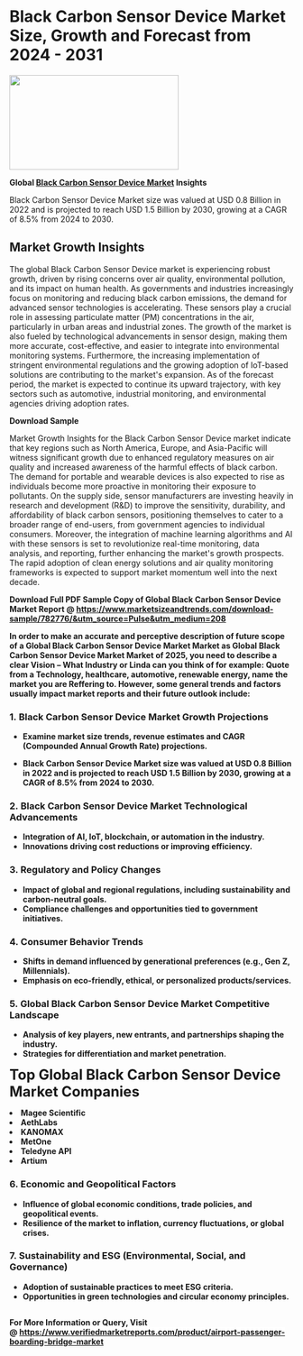 <H1>Black Carbon Sensor Device Market Size, Growth and Forecast from 2024 - 2031</H1><img class="aligncenter size-medium wp-image-584254" src="https://thirdeyenews.in/wp-content/uploads/2024/09/Global-Market-Research-300x168.jpeg" alt="" width="300" height="168" /><p><strong>Global&nbsp;<a href="https://www.marketsizeandtrends.com/download-sample/782776/&amp;utm_source=Pulse&amp;utm_medium=208">Black Carbon Sensor Device Market</a> Insights</strong></p><p>Black Carbon Sensor Device Market size was valued at USD 0.8 Billion in 2022 and is projected to reach USD 1.5 Billion by 2030, growing at a CAGR of 8.5% from 2024 to 2030.</p><p><h2>Market Growth Insights</h2> <p>The global Black Carbon Sensor Device market is experiencing robust growth, driven by rising concerns over air quality, environmental pollution, and its impact on human health. As governments and industries increasingly focus on monitoring and reducing black carbon emissions, the demand for advanced sensor technologies is accelerating. These sensors play a crucial role in assessing particulate matter (PM) concentrations in the air, particularly in urban areas and industrial zones. The growth of the market is also fueled by technological advancements in sensor design, making them more accurate, cost-effective, and easier to integrate into environmental monitoring systems. Furthermore, the increasing implementation of stringent environmental regulations and the growing adoption of IoT-based solutions are contributing to the market's expansion. As of the forecast period, the market is expected to continue its upward trajectory, with key sectors such as automotive, industrial monitoring, and environmental agencies driving adoption rates.</p> <p><strong>Download Sample</strong></p> <p>Market Growth Insights for the Black Carbon Sensor Device market indicate that key regions such as North America, Europe, and Asia-Pacific will witness significant growth due to enhanced regulatory measures on air quality and increased awareness of the harmful effects of black carbon. The demand for portable and wearable devices is also expected to rise as individuals become more proactive in monitoring their exposure to pollutants. On the supply side, sensor manufacturers are investing heavily in research and development (R&D) to improve the sensitivity, durability, and affordability of black carbon sensors, positioning themselves to cater to a broader range of end-users, from government agencies to individual consumers. Moreover, the integration of machine learning algorithms and AI with these sensors is set to revolutionize real-time monitoring, data analysis, and reporting, further enhancing the market's growth prospects. The rapid adoption of clean energy solutions and air quality monitoring frameworks is expected to support market momentum well into the next decade.</p> <p><strong></p><p><span class=""><strong>Download Full PDF Sample Copy of Global Black Carbon Sensor Device Market Report</strong> @ <a href="https://www.marketsizeandtrends.com/download-sample/782776/&amp;utm_source=Pulse&amp;utm_medium=208" target="_blank">https://www.marketsizeandtrends.com/download-sample/782776/&amp;utm_source=Pulse&amp;utm_medium=208</a></span></p><p>In order to make an accurate and perceptive description of future scope of a Global&nbsp;Black Carbon Sensor Device Market Market as Global&nbsp;Black Carbon Sensor Device Market Market of 2025, you need to describe a clear Vision &ndash; What Industry or Linda can you think of for example: Quote from a Technology, healthcare, automotive, renewable energy, name the market you are Reffering to. However, some general trends and factors usually impact market reports and their future outlook include:</p><h3>1.&nbsp;<strong>Black Carbon Sensor Device Market Growth Projections</strong></h3><ul><li>Examine market size trends, revenue estimates and CAGR (Compounded Annual Growth Rate) projections.</li><li><p>Black Carbon Sensor Device Market size was valued at USD 0.8 Billion in 2022 and is projected to reach USD 1.5 Billion by 2030, growing at a CAGR of 8.5% from 2024 to 2030.</p></li></ul><h3>2.&nbsp;<strong>Black Carbon Sensor Device Market Technological Advancements</strong></h3><ul><li>Integration of AI, IoT, blockchain, or automation in the industry.</li><li>Innovations driving cost reductions or improving efficiency.</li></ul><h3>3.&nbsp;<strong>Regulatory and Policy Changes</strong></h3><ul><li>Impact of global and regional regulations, including sustainability and carbon-neutral goals.</li><li>Compliance challenges and opportunities tied to government initiatives.</li></ul><h3>4.&nbsp;<strong>Consumer Behavior Trends</strong></h3><ul><li>Shifts in demand influenced by generational preferences (e.g., Gen Z, Millennials).</li><li>Emphasis on eco-friendly, ethical, or personalized products/services.</li></ul><h3>5.&nbsp;<strong>Global Black Carbon Sensor Device Market Competitive Landscape</strong></h3><ul><li>Analysis of key players, new entrants, and partnerships shaping the industry.</li><li>Strategies for differentiation and market penetration.</li></ul><p data-pm-slice="1 1 []"><span style="color: inherit; font-family: inherit; font-size: 25px;">Top Global Black Carbon Sensor Device Market Companies</span></p><div class="" data-test-id=""><p><li>Magee Scientific</li><li> AethLabs</li><li> KANOMAX</li><li> MetOne</li><li> Teledyne API</li><li> Artium</li></p></div><h3>6.&nbsp;<strong>Economic and Geopolitical Factors</strong></h3><ul><li>Influence of global economic conditions, trade policies, and geopolitical events.</li><li>Resilience of the market to inflation, currency fluctuations, or global crises.</li></ul><h3>7.&nbsp;<strong>Sustainability and ESG (Environmental, Social, and Governance)</strong></h3><ul><li>Adoption of sustainable practices to meet ESG criteria.</li><li>Opportunities in green technologies and circular economy principles.</li></ul><h2><strong style="font-size: 14px;">For More Information or Query, Visit @&nbsp;</strong><a style="background-color: #ffffff; font-size: 14px;" href="https://www.marketsizeandtrends.com/report/black-carbon-sensor-device-market/" target="_blank">https://www.verifiedmarketreports.com/product/airport-passenger-boarding-bridge-market</a></h2>
